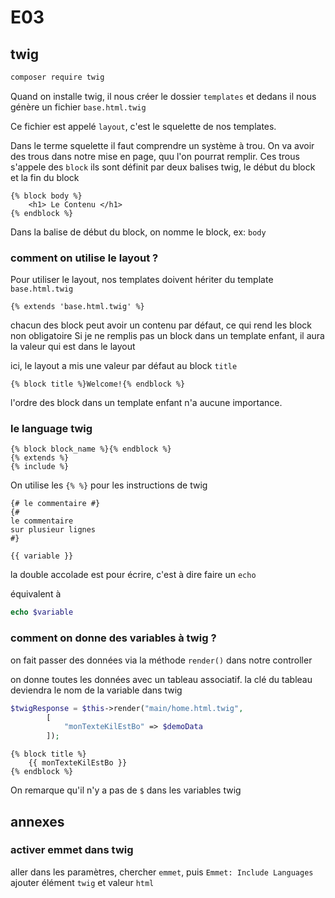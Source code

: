 # E03

## twig

```bash
composer require twig
```

Quand on installe twig, il nous créer le dossier `templates` et dedans il nous génère un fichier `base.html.twig`

Ce fichier est appelé `layout`, c'est le squelette de nos templates.

Dans le terme squelette il faut comprendre un système à trou.
On va avoir des trous dans notre mise en page, quu l'on pourrat remplir.
Ces trous s'appele des `block`
ils sont définit par deux balises twig, le début du block et la fin du block

```twig
{% block body %}
    <h1> Le Contenu </h1>
{% endblock %}
```

Dans la balise de début du block, on nomme le block, ex: `body`

### comment on utilise le layout ?

Pour utiliser le layout, nos templates doivent hériter du template `base.html.twig`

```twig
{% extends 'base.html.twig' %}
```

chacun des block peut avoir un contenu par défaut, ce qui rend les block non obligatoire
Si je ne remplis pas un block dans un template enfant, il aura la valeur qui est dans le layout

ici, le layout a mis une valeur par défaut au block `title`

```twig
{% block title %}Welcome!{% endblock %}
```

l'ordre des block dans un template enfant n'a aucune importance.

### le language twig

```twig
{% block block_name %}{% endblock %}
{% extends %}
{% include %}
```

On utilise les `{% %}` pour les instructions de twig

```twig
{# le commentaire #}
{# 
le commentaire 
sur plusieur lignes
#}
```

```twig
{{ variable }}
```

la double accolade est pour écrire, c'est à dire faire un `echo`

équivalent à 

```php
echo $variable
```

### comment on donne des variables à twig ?

on fait passer des données via la méthode `render()` dans notre controller

on donne toutes les données avec un tableau associatif.
la clé du tableau deviendra le nom de la variable dans twig

```php
$twigResponse = $this->render("main/home.html.twig",
        [
            "monTexteKilEstBo" => $demoData
        ]);
```

```twig
{% block title %}
    {{ monTexteKilEstBo }}
{% endblock %}
```

On remarque qu'il n'y a pas de `$` dans les variables twig

## annexes

### activer emmet dans twig

aller dans les paramètres, chercher `emmet`, puis `Emmet: Include Languages` ajouter élément `twig` et valeur `html`
